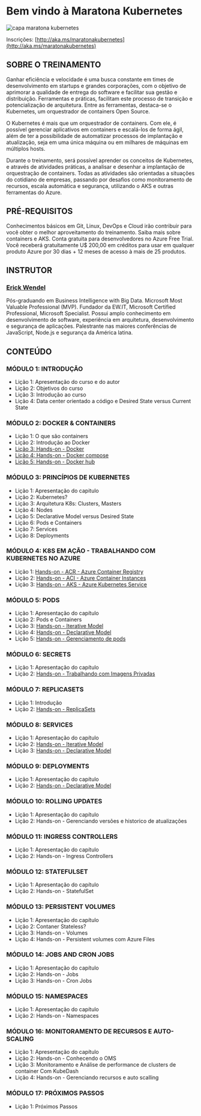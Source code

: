 # Bem vindo à Maratona Kubernetes

<img src="https://i.imgur.com/RsMMj5U.png" alt="capa maratona kubernetes" title="Bem vindo à Maratona Kubernetes"  />

Inscrições: [http://aka.ms/maratonakubernetes](http://aka.ms/maratonakubernetes)

## SOBRE O TREINAMENTO

Ganhar eficiência e velocidade é uma busca constante em times de desenvolvimento em startups e grandes corporações, com o objetivo de aprimorar a qualidade de entrega do software e facilitar sua gestão e distribuição. Ferramentas e práticas, facilitam este processo de transição e potencialização de arquitetura. Entre as ferramentas, destaca-se o Kubernetes, um orquestrador de containers Open Source.

O Kubernetes é mais que um orquestrador de containers. Com ele, é possível gerenciar aplicativos em containers e escalá-los de forma ágil, além de ter a possibilidade de automatizar processos de implantação e atualização, seja em uma única máquina ou em milhares de máquinas em múltiplos hosts.

Durante o treinamento, será possível aprender os conceitos de Kubernetes, e através de atividades práticas, a analisar e desenhar a implantação de orquestração de containers. Todas as atividades são orientadas a situações do cotidiano de empresas, passando por desafios como monitoramento de recursos, escala automática e segurança, utilizando o AKS e outras ferramentas do Azure.

## PRÉ-REQUISITOS

Conhecimentos básicos em Git, Linux, DevOps e Cloud irão contribuir para você obter o melhor aproveitamento do treinamento. Saiba mais sobre containers e AKS.
Conta gratuita para desenvolvedores no Azure Free Trial. Você receberá gratuitamente U$ 200,00 em créditos para usar em qualquer produto Azure por 30 dias + 12 meses de acesso à mais de 25 produtos.

## INSTRUTOR

### [Erick Wendel](https://github.com/erickwendel)

Pós-graduando em Business Intelligence with Big Data. Microsoft Most Valuable Professional (MVP). Fundador da EW.IT, Microsoft Certified Professional, Microsoft Specialist. Possui amplo conhecimento em desenvolvimento de software, experiência em arquitetura, desenvolvimento e segurança de aplicações. Palestrante nas maiores conferências de JavaScript, Node.js e segurança da América latina.

## CONTEÚDO

### MÓDULO 1: INTRODUÇÃO

* Lição 1: Apresentação do curso e do autor
* Lição 2: Objetivos do curso
* Lição 3: Introdução ao curso
* Lição 4: Data center orientado a código e Desired State versus Current State

### MÓDULO 2: DOCKER & CONTAINERS

* Lição 1: O que são containers
* Lição 2: Introdução ao Docker
* [Lição 3: Hands-on - Docker](module-02%20-%20docker/example1-docker)
* [Lição 4: Hands-on - Docker compose](module-02%20-%20docker/example2-docker-compose)
* [Lição 5: Hands-on - Docker hub](module-02%20-%20docker/example3-dockerhub) 

### MÓDULO 3: PRINCÍPIOS DE KUBERNETES

* Lição 1: Apresentação do capitulo
* Lição 2: Kubernetes?
* Lição 3: Arquitetura K8s: Clusters, Masters
* Lição 4: Nodes
* Lição 5: Declarative Model versus Desired State
* Lição 6: Pods e Containers
* Lição 7: Services
* Lição 8: Deployments

### MÓDULO 4: K8S EM AÇÃO - TRABALHANDO COM KUBERNETES NO AZURE

* Lição 1: [Hands-on - ACR - Azure Container Registry](module-04%20-%20k8s-on-azure/1.%20container-registry.sh)
* Lição 2: [Hands-on - ACI - Azure Container Instances](module-04%20-%20k8s-on-azure/2.%20container-services.sh)
* Lição 3: [Hands-on - AKS - Azure Kubernetes Service](module-04%20-%20k8s-on-azure/3.%20aks-kubernetes-az.sh)

### MÓDULO 5: PODS

* Lição 1: Apresentação do capítulo
* Lição 2: Pods e Containers
* Lição 3: [Hands-on - Iterative Model](module-05%20-%20pods/1.%20aks%20-%20working%20with%20pods.sh)
* Lição 4: [Hands-on - Declarative Model](module-05%20-%20pods)
* Lição 5: [Hands-on - Gerenciamento de pods](module-05%20-%20pods/1.%20aks%20-%20working%20with%20pods.sh)

### MÓDULO 6: SECRETS

* Lição 1: Apresentação do capítulo
* Lição 2: [Hands-on - Trabalhando com Imagens Privadas](module-06%20-%20secrets)

### MÓDULO 7: REPLICASETS

* Lição 1: Introdução
* Lição 2: [Hands-on - ReplicaSets](module-07%20-%20replicaSets)

### MÓDULO 8: SERVICES

* Lição 1: Apresentação do capítulo
* Lição 2: [Hands-on - Iterative Model](module-08%20-%20services/scripts.sh)
* Lição 3: [Hands-on - Declarative Model](module-08%20-%20services)

### MÓDULO 9: DEPLOYMENTS

* Lição 1: Apresentação do capítulo
* Lição 2: [Hands-on - Declarative Model](module-09%20-%20deployments)

### MÓDULO 10: ROLLING UPDATES

* Lição 1: Apresentação do capítulo
* Lição 2: Hands-on - Gerenciando versões e historico de atualizações

### MÓDULO 11: INGRESS CONTROLLERS

* Lição 1: Apresentação do capítulo
* Lição 2: Hands-on - Ingress Controllers

### MÓDULO 12: STATEFULSET

* Lição 1: Apresentação do capítulo
* Lição 2: Hands-on - StatefulSet

### MÓDULO 13: PERSISTENT VOLUMES

* Lição 1: Apresentação do capítulo
* Lição 2: Contaner Stateless?
* Lição 3: Hands-on - Volumes
* Lição 4: Hands-on - Persistent volumes com Azure Files

### MÓDULO 14: JOBS AND CRON JOBS

* Lição 1: Apresentação do capítulo
* Lição 2: Hands-on - Jobs
* Lição 3: Hands-on - Cron Jobs

### MÓDULO 15: NAMESPACES

* Lição 1: Apresentação do capítulo
* Lição 2: Hands-on - Namespaces

### MÓDULO 16: MONITORAMENTO DE RECURSOS E AUTO-SCALING

* Lição 1: Apresentação do capítulo
* Lição 2: Hands-on - Conhecendo o OMS
* Lição 3: Monitoramento e Análise de performance de clusters de container Com KubeDash
* Lição 4: Hands-on - Gerenciando recursos e auto scalling

### MÓDULO 17: PRÓXIMOS PASSOS

* Lição 1: Próximos Passos
